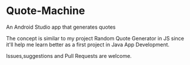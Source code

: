 # Quote-Machine
An Android Studio app that generates quotes

The concept is similar to my project Random Quote Generator in JS since it'll help me learn better as a first project in Java App Development.

Issues,suggestions and Pull Requests are welcome.
